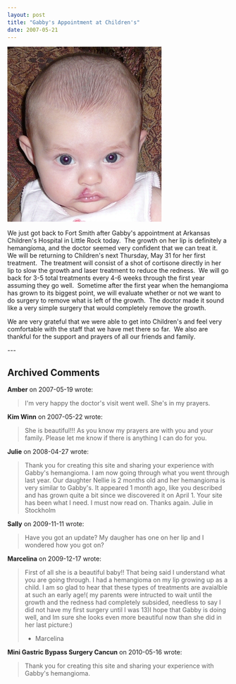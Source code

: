 ```yaml
---
layout: post
title: "Gabby's Appointment at Children's"
date: 2007-05-21
---
```


<p><img alt="" height="397" src="/assets/images/2007-05-21-P1000622Custom.jpg" width="350"/></p>
<p>We just got back to Fort Smith after Gabby's appointment at Arkansas Children's Hospital in Little Rock today.  The growth on her lip is definitely a hemangioma, and the doctor seemed very confident that we can treat it.  We will be returning to Children's next Thursday, May 31 for her first treatment.  The treatment will consist of a shot of cortisone directly in her lip to slow the growth and laser treatment to reduce the redness.  We will go back for 3-5 total treatments every 4-6 weeks through the first year assuming they go well.  Sometime after the first year when the hemangioma has grown to its biggest point, we will evaluate whether or not we want to do surgery to remove what is left of the growth.  The doctor made it sound like a very simple surgery that would completely remove the growth.</p>
<p>We are very grateful that we were able to get into Children's and feel very comfortable with the staff that we have met there so far.  We also are thankful for the support and prayers of all our friends and family.</p>
---

## Archived Comments

**Amber** on 2007-05-19 wrote:

> I'm very happy the doctor's visit went well.  She's in my prayers.<br>

**Kim Winn** on 2007-05-22 wrote:

> She is beautiful!!!  As you know my prayers are with you and your family.  Please let me know if there is anything I can do for you.  

**Julie** on 2008-04-27 wrote:

> Thank you for creating this site and sharing your experience with Gabby's hemangioma. I am now going through what you went through last year. Our daughter Nellie is 2 months old and her hemangioma is very similar to Gabby's. It appeared 1 month ago, like you described and has grown quite a bit since we discovered it on April 1. Your site has been what I need. I must now read on. Thanks again. Julie in Stockholm

**Sally** on 2009-11-11 wrote:

> Have you got an update?  My daugher has one on her lip and I wondered how you got on?

**Marcelina** on 2009-12-17 wrote:

> First of all she is a beautiful baby!! That being said I understand what you are going through. I had a hemangioma on my lip growing up as a child. I am so glad to hear that these types of treatments are avaialble at such an early age!( my parents were intructed to wait until the growth and the redness had completely subsided, needless to say I did not have my first surgery until I was 13)I hope that Gabby is doing well, and Im sure she looks even more beautiful now than she did in her last picture:)
> - Marcelina

**Mini Gastric Bypass Surgery Cancun** on 2010-05-16 wrote:

> Thank you for creating this site and sharing your experience with Gabby's hemangioma.

